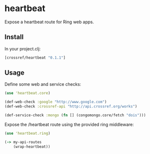 # heartbeat

Expose a heartbeat route for Ring web apps.

## Install

In your project.clj:

````clojure
[crossref/heartbeat "0.1.1"]
````

## Usage

Define some web and service checks:

````clojure
(use 'heartbeat.core)

(def-web-check :google "http://www.google.com")
(def-web-check :crossref-api "http://api.crossref.org/works")

(def-service-check :mongo (fn [] (congomongo.core/fetch "dois")))
````

Expose the /heartbeat route using the provided ring middleware:

````clojure
(use 'heartbeat.ring)

(-> my-api-routes
	(wrap-heartbeat))
````
